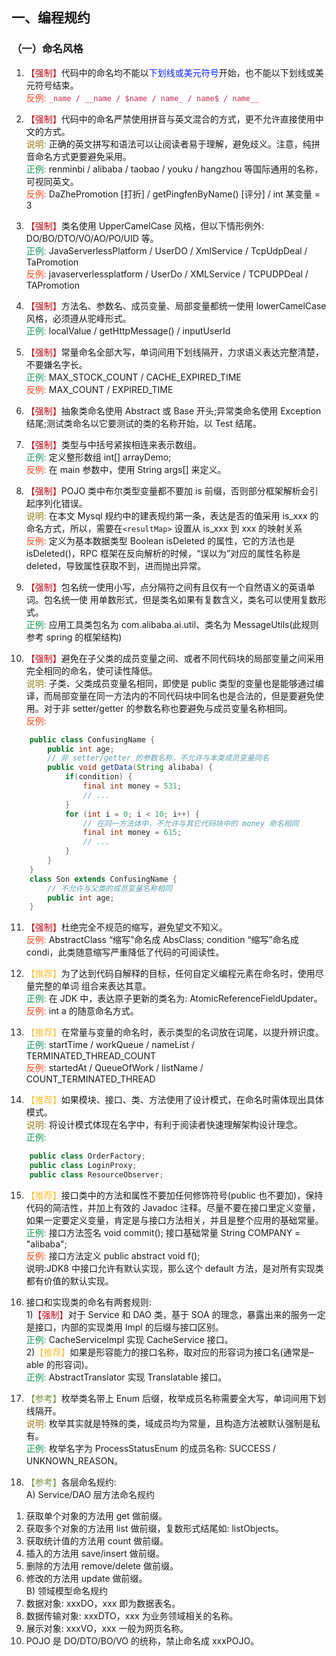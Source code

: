 ## 一、编程规约
### （一）命名风格
1. <font color="#BE0712">【强制】</font>代码中的命名均不能以<font color="#0b24fb">下划线或美元符号</font>开始，也不能以下划线或美元符号结束。  
  <font color="#fc471e">反例:</font> <font color="#c52950">`_name / __name / $name / name_ / name$ / name__`</font>

2. <font color="#BE0712">【强制】</font>代码中的命名严禁使用拼音与英文混合的方式，更不允许直接使用中文的方式。  
  <font color="#967b18">说明:</font> 正确的英文拼写和语法可以让阅读者易于理解，避免歧义。注意，纯拼音命名方式更要避免采用。  
  <font color="#15975A">正例:</font> renminbi / alibaba / taobao / youku / hangzhou 等国际通用的名称，可视同英文。  
  <font color="#fc471e">反例:</font> DaZhePromotion [打折] / getPingfenByName() [评分] / int 某变量 = 3

3. <font color="#BE0712">【强制】</font>类名使用 UpperCamelCase 风格，但以下情形例外: DO/BO/DTO/VO/AO/PO/UID 等。  
<font color="#15975A">正例:</font> JavaServerlessPlatform / UserDO / XmlService / TcpUdpDeal / TaPromotion  
<font color="#fc471e">反例:</font> javaserverlessplatform / UserDo / XMLService / TCPUDPDeal / TAPromotion

4. <font color="#BE0712">【强制】</font>方法名、参数名、成员变量、局部变量都统一使用 lowerCamelCase 风格，必须遵从驼峰形式。  
<font color="#15975A">正例:</font> localValue / getHttpMessage() / inputUserId

5. <font color="#BE0712">【强制】</font>常量命名全部大写，单词间用下划线隔开，力求语义表达完整清楚，不要嫌名字长。  
<font color="#15975A">正例:</font> MAX_STOCK_COUNT / CACHE_EXPIRED_TIME   
<font color="#fc471e">反例:</font> MAX_COUNT / EXPIRED_TIME

6. <font color="#BE0712">【强制】</font>抽象类命名使用 Abstract 或 Base 开头;异常类命名使用 Exception 结尾;测试类命名以它要测试的类的名称开始，以 Test 结尾。

7. <font color="#BE0712">【强制】</font>类型与中括号紧挨相连来表示数组。  
 <font color="#15975A">正例:</font> 定义整形数组 int[] arrayDemo;  
 <font color="#fc471e">反例:</font> 在 main 参数中，使用 String args[] 来定义。

8. <font color="#BE0712">【强制】</font>POJO 类中布尔类型变量都不要加 is 前缀，否则部分框架解析会引起序列化错误。  
<font color="#967b18">说明:</font> 在本文 Mysql 规约中的建表规约第一条，表达是否的值采用 is_xxx 的命名方式，所以，需要在`<resultMap>` 设置从 is_xxx 到 xxx 的映射关系  
<font color="#fc471e">反例:</font> 定义为基本数据类型 Boolean isDeleted 的属性，它的方法也是 isDeleted()，RPC 框架在反向解析的时候，“误以为”对应的属性名称是 deleted，导致属性获取不到，进而抛出异常。

9. <font color="#BE0712">【强制】</font>包名统一使用小写，点分隔符之间有且仅有一个自然语义的英语单词。包名统一使 用单数形式，但是类名如果有复数含义，类名可以使用复数形式。  
<font color="#15975A">正例:</font> 应用工具类包名为 com.alibaba.ai.util、类名为 MessageUtils(此规则参考 spring 的框架结构)

10. <font color="#BE0712">【强制】</font>避免在子父类的成员变量之间、或者不同代码块的局部变量之间采用完全相同的命名，使可读性降低。  
<font color="#967b18">说明:</font> 子类、父类成员变量名相同，即使是 public 类型的变量也是能够通过编译，而局部变量在同一方法内的不同代码块中同名也是合法的，但是要避免使用。对于非 setter/getter 的参数名称也要避免与成员变量名称相同。  
<font color="#fc471e">反例:</font>
``` java
    public class ConfusingName {
        public int age;
        // 非 setter/getter 的参数名称，不允许与本类成员变量同名
        public void getData(String alibaba) { 
            if(condition) {
                final int money = 531;
                // ...
            }
            for (int i = 0; i < 10; i++) {
                // 在同一方法体中，不允许与其它代码块中的 money 命名相同 
                final int money = 615;
                // ...
            }
        }
    }
    class Son extends ConfusingName {
        // 不允许与父类的成员变量名称相同 
        public int age;
    }
```
11. <font color="#BE0712">【强制】</font>杜绝完全不规范的缩写，避免望文不知义。  
<font color="#fc471e">反例:</font> AbstractClass “缩写”命名成 AbsClass; condition “缩写”命名成 condi，此类随意缩写严重降低了代码的可阅读性。

12. <font color="#fdbf2d">【推荐】</font>为了达到代码自解释的目标，任何自定义编程元素在命名时，使用尽量完整的单词 组合来表达其意。  
 <font color="#15975A">正例:</font> 在 JDK 中，表达原子更新的类名为: AtomicReferenceFieldUpdater。  
 <font color="#fc471e">反例:</font> int a 的随意命名方式。

13. <font color="#fdbf2d">【推荐】</font>在常量与变量的命名时，表示类型的名词放在词尾，以提升辨识度。  
<font color="#15975A">正例:</font> startTime / workQueue / nameList / TERMINATED_THREAD_COUNT  
<font color="#fc471e">反例:</font> startedAt / QueueOfWork / listName / COUNT_TERMINATED_THREAD

14. <font color="#fdbf2d">【推荐】</font>如果模块、接口、类、方法使用了设计模式，在命名时需体现出具体模式。   
<font color="#967b18">说明:</font> 将设计模式体现在名字中，有利于阅读者快速理解架构设计理念。  
<font color="#15975A">正例:</font>  
``` java
    public class OrderFactory;
    public class LoginProxy;
    public class ResourceObserver;  
```

15. <font color="#fdbf2d">【推荐】</font>接口类中的方法和属性不要加任何修饰符号(public 也不要加)，保持代码的简洁性，并加上有效的 Javadoc 注释。尽量不要在接口里定义变量，如果一定要定义变量，肯定是与接口方法相关，并且是整个应用的基础常量。  
<font color="#15975A">正例:</font> 接口方法签名 void commit(); 接口基础常量 String COMPANY = "alibaba";  
<font color="#fc471e">反例:</font> 接口方法定义 public abstract void f();  
说明:JDK8 中接口允许有默认实现，那么这个 default 方法，是对所有实现类都有价值的默认实现。

16. 接口和实现类的命名有两套规则:  
1)<font color="#BE0712">【强制】</font>对于 Service 和 DAO 类，基于 SOA 的理念，暴露出来的服务一定是接口，内部的实现类用 Impl 的后缀与接口区别。  
<font color="#15975A">正例:</font> CacheServiceImpl 实现 CacheService 接口。  
2)<font color="#fdbf2d">【推荐】</font>如果是形容能力的接口名称，取对应的形容词为接口名(通常是–able 的形容词)。  
<font color="#15975A">正例:</font> AbstractTranslator 实现 Translatable 接口。

17. <font color="#779141">【参考】</font>枚举类名带上 Enum 后缀，枚举成员名称需要全大写，单词间用下划线隔开。  
<font color="#967b18">说明:</font> 枚举其实就是特殊的类，域成员均为常量，且构造方法被默认强制是私有。  
<font color="#15975A">正例:</font> 枚举名字为 ProcessStatusEnum 的成员名称: SUCCESS / UNKNOWN_REASON。

1.  <font color="#779141">【参考】</font>各层命名规约:  
A) Service/DAO 层方法命名规约  
1) 获取单个对象的方法用 get 做前缀。  
1) 获取多个对象的方法用 list 做前缀，复数形式结尾如: listObjects。   
2) 获取统计值的方法用 count 做前缀。  
3) 插入的方法用 save/insert 做前缀。  
4) 删除的方法用 remove/delete 做前缀。  
5) 修改的方法用 update 做前缀。  
B) 领域模型命名规约  
1) 数据对象: xxxDO，xxx 即为数据表名。  
2) 数据传输对象: xxxDTO，xxx 为业务领域相关的名称。  
3) 展示对象: xxxVO，xxx 一般为网页名称。  
4) POJO 是 DO/DTO/BO/VO 的统称，禁止命名成 xxxPOJO。  